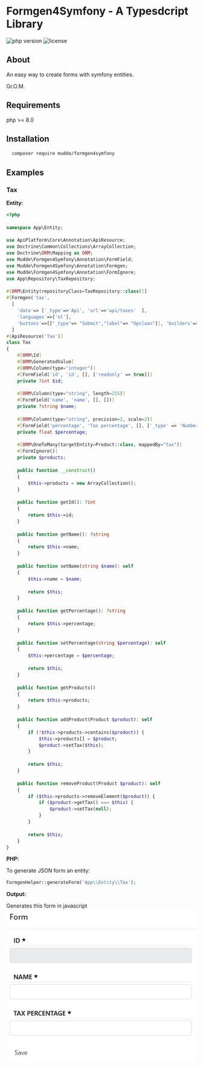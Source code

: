 # Formgen4Symfony - A Typesdcript Library
![php version](https://img.shields.io/badge/php-8.0-blue.svg)
![license](https://img.shields.io/badge/license-MIT-green.svg)
## About
An easy way to create forms with symfony entities.

Gr.O.M.
## Requirements
php >= 8.0
## Installation
```bash
  composer require mudde/formgen4symfony
```
## Examples
### Tax
**Entity:**
```php
<?php

namespace App\Entity;

use ApiPlatform\Core\Annotation\ApiResource;
use Doctrine\Common\Collections\ArrayCollection;
use Doctrine\ORM\Mapping as ORM;
use Mudde\Formgen4Symfony\Annotation\FormField;
use Mudde\Formgen4Symfony\Annotation\Formgen;
use Mudde\Formgen4Symfony\Annotation\FormIgnore;
use App\Repository\TaxRepository;

#[ORM\Entity(repositoryClass=TaxRepository::class)]]
#[Formgen('tax',
  [
    'data'=> ['_type'=>'Api', 'url'=>'api/taxes'  ], 
    'languages'=>['nl'], 
    'buttons'=>[["_type"=> "Submit","label"=> "Opslaan"]], 'builders'=>[["_type"=> "TabBuilder"]]])
  ]
#[ApiResource('Tax')]
class Tax
{
    #[ORM\Id]
    #[ORM\GeneratedValue]
    #[ORM\Column(type="integer")]
    #[FormField('id', 'id', [], ['readonly' => true])]
    private ?int $id;

    #[ORM\Column(type="string", length=255)]
    #[FormField('name', 'name', [], [])]
    private ?string $name;

    #[ORM\Column(type="string", precision=2, scale=2)]
    #[FormField('percentage', 'Tax percentage', [], ['_type' => 'Number'])]
    private float $percentage;
    
    #[ORM\OneToMany(targetEntity=Product::class, mappedBy="tax")]
    #[FormIgnore()]
    private $products;

    public function __construct()
    {
        $this->products = new ArrayCollection();
    }

    public function getId(): ?int
    {
        return $this->id;
    }

    public function getName(): ?string
    {
        return $this->name;
    }

    public function setName(string $name): self
    {
        $this->name = $name;

        return $this;
    }

    public function getPercentage(): ?string
    {
        return $this->percentage;
    }

    public function setPercentage(string $percentage): self
    {
        $this->percentage = $percentage;

        return $this;
    }

    public function getProducts()
    {
        return $this->products;
    }

    public function addProduct(Product $product): self
    {
        if (!$this->products->contains($product)) {
            $this->products[] = $product;
            $product->setTax($this);
        }

        return $this;
    }

    public function removeProduct(Product $product): self
    {
        if ($this->products->removeElement($product)) {
            if ($product->getTax() === $this) {
                $product->setTax(null);
            }
        }

        return $this;
    }
}
```
**PHP:**

To generate JSON form an entity:
```php
FormgenHelper::generateForm('App\\Entity\\Tax');
```
**Output:**

Generates this form in javascript
![Generated form](readme.md/tax-form.png?raw=true)